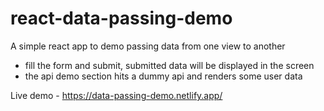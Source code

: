 # react-data-passing-demo
A simple react app to demo passing data from one view to another

- fill the form and submit, submitted data will be displayed in the screen
- the api demo section hits a dummy api and renders some user data 

Live demo - https://data-passing-demo.netlify.app/
